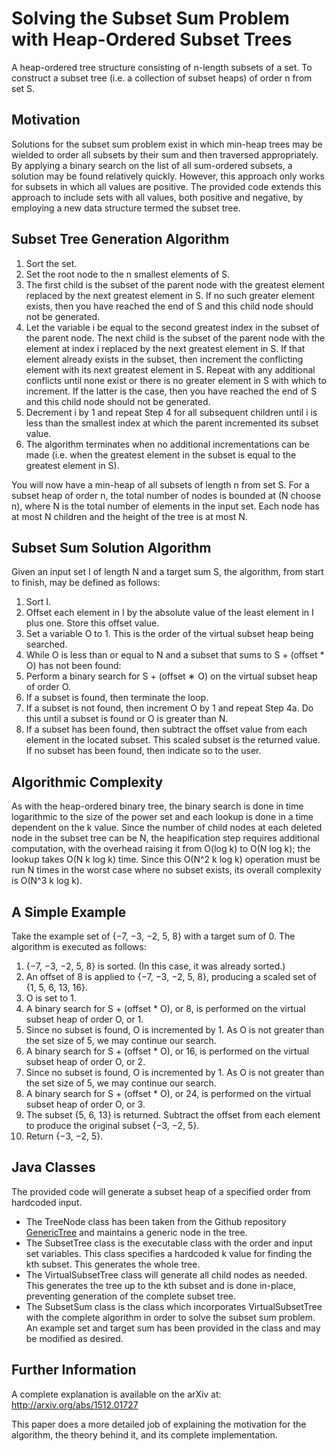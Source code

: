 # Solving the Subset Sum Problem with Heap-Ordered Subset Trees

A heap-ordered tree structure consisting of n-length subsets of a set. To construct a subset tree (i.e. a collection of subset heaps) of order n from set S.

## Motivation

Solutions for the subset sum problem exist in which min-heap trees may be wielded to order all subsets by their sum and then traversed appropriately. By applying a binary search on the list of all sum-ordered subsets, a solution may be found relatively quickly. However, this approach only works for subsets in which all values are positive. The provided code extends this approach to include sets with all values, both positive and negative, by employing a new data structure termed the subset tree.

## Subset Tree Generation Algorithm

1. Sort the set.
2. Set the root node to the n smallest elements of S.
3. The first child is the subset of the parent node with the greatest element replaced by the next greatest element in S. If no such greater element exists, then you have reached the end of S and this child node should not be generated.
4. Let the variable i be equal to the second greatest index in the subset of the parent node. The next child is the subset
of the parent node with the element at index i replaced by the next greatest element in S. If that element already exists
in the subset, then increment the conflicting element with its next greatest element in S. Repeat with any additional conflicts until none exist or there is no greater element in S with which to increment. If the latter is the case, then you have reached the end of S and this child node should not be generated.
5. Decrement i by 1 and repeat Step 4 for all subsequent children until i is less than the smallest index at which the parent incremented its subset value.
6. The algorithm terminates when no additional incrementations can be made (i.e. when the greatest element in the subset is equal to the greatest element in S).

You will now have a min-heap of all subsets of length n from set S. For a subset heap of order n, the total number of nodes
is bounded at (N choose n), where N is the total number of elements in the input set. Each node has at most N children and the height of the tree is at most N.

## Subset Sum Solution Algorithm

Given an input set I of length N and a target sum S, the algorithm, from start to finish, may be defined as follows:

1. Sort I.
2. Offset each element in I by the absolute value of the least element in I plus one. Store this offset value.
3. Set a variable O to 1. This is the order of the virtual subset heap being searched.
4. While O is less than or equal to N and a subset that sums to S + (offset * O) has not been found:
  1. Perform a binary search for S + (offset ∗ O) on the virtual subset heap of order O.
  2. If a subset is found, then terminate the loop.
  3. If a subset is not found, then increment O by 1 and repeat Step 4a. Do this until a subset is found or O is greater than N.
5. If a subset has been found, then subtract the offset value from each element in the located subset. This scaled subset is the returned value. If no subset has been found, then indicate so to the user.

## Algorithmic Complexity

As with the heap-ordered binary tree, the binary search is done in time logarithmic to the size of the power set and each lookup is done in a time dependent on the k value. Since the number of child nodes at each deleted node in the subset tree can be N, the heapification step requires additional computation, with the overhead raising it from O(log k) to O(N log k); the lookup takes O(N k log k) time. Since this O(N^2 k log k) operation must be run N times in the worst case where no subset exists, its overall complexity is O(N^3 k log k).

## A Simple Example

Take the example set of {−7, −3, −2, 5, 8} with a target sum of 0. The algorithm is executed as follows:

1. {−7, −3, −2, 5, 8} is sorted. (In this case, it was already sorted.)
2. An offset of 8 is applied to {−7, −3, −2, 5, 8}, producing a scaled set of {1, 5, 6, 13, 16}.
3. O is set to 1.
4. A binary search for S + (offset * O), or 8, is performed on the virtual subset heap of order O, or 1.
5. Since no subset is found, O is incremented by 1. As O is not greater than the set size of 5, we may continue our search.
6. A binary search for S + (offset * O), or 16, is performed on the virtual subset heap of order O, or 2.
7. Since no subset is found, O is incremented by 1. As O is not greater than the set size of 5, we may continue our search.
8. A binary search for S + (offset * O), or 24, is performed on the virtual subset heap of order O, or 3.
9. The subset {5, 6, 13} is returned. Subtract the offset from each element to produce the original subset {−3, −2, 5}.
10. Return {−3, −2, 5}.

## Java Classes

The provided code will generate a subset heap of a specified order from hardcoded input.

* The TreeNode class has been taken from the Github repository [GenericTree](https://github.com/vivin/GenericTree) and maintains a generic node in the tree.
* The SubsetTree class is the executable class with the order and input set variables. This class specifies a hardcoded k value for finding the kth subset. This generates the whole tree.
* The VirtualSubsetTree class will generate all child nodes as needed. This generates the tree up to the kth subset and is done in-place, preventing generation of the complete subset tree.
* The SubsetSum class is the class which incorporates VirtualSubsetTree with the complete algorithm in order to solve the subset sum problem. An example set and target sum has been provided in the class and may be modified as desired.

## Further Information

A complete explanation is available on the arXiv at: http://arxiv.org/abs/1512.01727

This paper does a more detailed job of explaining the motivation for the algorithm, the theory behind it, and its complete implementation.